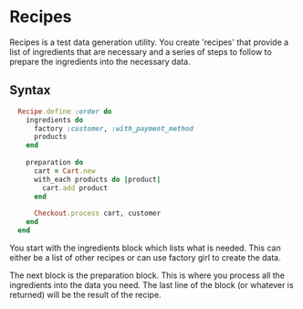 Recipes
=======

Recipes is a test data generation utility.  You create 'recipes' that provide a list of ingredients that are necessary and a series of steps to follow to prepare the ingredients into the necessary data.

Syntax
------

```ruby
  Recipe.define :order do
    ingredients do
      factory :customer, :with_payment_method
      products
    end
    
    preparation do
      cart = Cart.new
      with_each products do |product|
        cart.add product
      end
      
      Checkout.process cart, customer
    end
  end
```

You start with the ingredients block which lists what is needed.  This can either be a list of other recipes or can use factory girl to create the data.

The next block is the preparation block.  This is where you process all the ingredients into the data you need.  The last line of the block (or whatever is returned) will be the result of the recipe.
